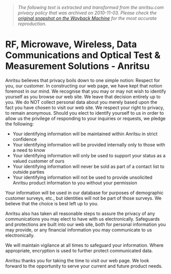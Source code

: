> *The following text is extracted and transformed from the anritsu.com privacy policy that was archived on 2010-11-03. Please check the [original snapshot on the Wayback Machine](https://web.archive.org/web/20101103075104id_/http%3A//www.us.anritsu.com/about/privacy.aspx) for the most accurate reproduction.*

# RF, Microwave, Wireless, Data Communications and Optical Test & Measurement Solutions - Anritsu

Anritsu believes that privacy boils down to one simple notion: Respect for you, our customer. In constructing our web page, we have kept that notion foremost in our mind. We recognise that you may or may not wish to identify yourself as you browse our web site. We leave that decision entirely up to you. We do NOT collect personal data about you merely based upon the fact you have chosen to visit our web site. We respect your right to privacy, to remain anonymous. Should you elect to identify yourself to us in order to allow us the privilege of responding to your inquiries or requests, we pledge the following: 

  * Your identifying information will be maintained within Anritsu in strict confidence 
  * Your identifying information will be provided internally only to those with a need to know 
  * Your identifying information will only be used to support your status as a valued customer of ours 
  * Your identifying information will never be sold as part of a contact list to outside parties 
  * Your identifying information will not be used to provide unsolicited Anritsu product information to you without your permission



Your information will be used in our database for purposes of demographic customer surveys, etc., but identities will not be part of those surveys. We believe that the choice is best left up to you. 

Anritsu also has taken all reasonable steps to assure the privacy of any communications you may elect to have with us electronically. Safeguards and protections are built into our web site, both for personal information you may provide, or any financial information you may communicate to us electronically. 

We will maintain vigilance at all times to safeguard your information. Where appropriate, encryption is used to further protect communicated data. 

Anritsu thanks you for taking the time to visit our web page. We look forward to the opportunity to serve your current and future product needs. 
